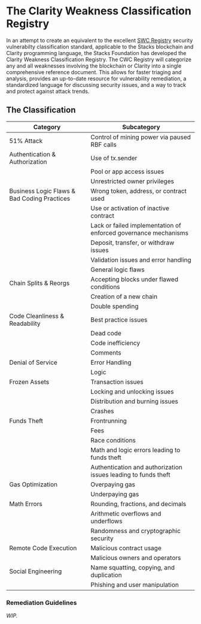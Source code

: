 # The Clarity Weakness Classification Registry

In an attempt to create an equivalent to the excellent [SWC Registry](https://swcregistry.io) security vulnerabilty classification standard, applicable to the Stacks blockchain and Clarity programming language, the Stacks Foundation has developed the Clarity Weakness Classification Registry. The CWC Registry will categorize any and all weaknesses involving the blockchain or Clarity into a single comprehensive reference document. This allows for faster triaging and analysis, provides an up-to-date resource for vulnerability remediation, a standardized language for discussing security issues, and a way to track and protect against attack trends.

## The Classification

| Category | Subcategory |
| --- | --- |
| 51% Attack | Control of mining power via paused RBF calls | 
| Authentication & Authorization | Use of tx.sender |
| | Pool or app access issues |
| | Unrestricted owner privileges  |
| Business Logic Flaws & Bad Coding Practices | Wrong token, address, or contract used | 
| | Use or activation of inactive contract |
| | Lack or failed implementation of enforced governance mechanisms |
| | Deposit, transfer, or withdraw issues | 
| | Validation issues and error handling | 
| | General logic flaws |
| Chain Splits & Reorgs | Accepting blocks under flawed conditions |
| | Creation of a new chain | 
| | Double spending | 
| Code Cleanliness & Readability | Best practice issues |
| | Dead code | 
| | Code inefficiency |
| | Comments | 
| Denial of Service | Error Handling | 
| | Logic |
| Frozen Assets | Transaction issues | 
| | Locking and unlocking issues |
| | Distribution and burning issues |
| | Crashes
| Funds Theft | Frontrunning | 
| | Fees |
| | Race conditions | 
| | Math and logic errors leading to funds theft |
| | Authentication and authorization issues leading to funds theft |
| Gas Optimization | Overpaying gas | 
| | Underpaying gas | 
| Math Errors | Rounding, fractions, and decimals | 
| | Arithmetic overflows and underflows | 
| | Randomness and cryptographic security |
| Remote Code Execution | Malicious contract usage |
| | Malicious owners and operators | 
| Social Engineering | Name squatting, copying, and duplication |
| | Phishing and user manipulation |


### Remediation Guidelines

*WIP.*
